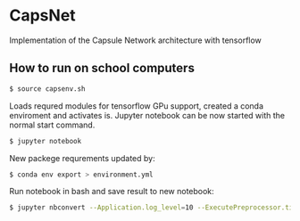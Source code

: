 # CapsNet
Implementation of the Capsule Network architecture with tensorflow

## How to run on school computers

```sh
$ source capsenv.sh
```
Loads requred modules for tensorflow GPu support, created a conda enviroment and activates is. Jupyter notebook can be now started with the normal start command.
```sh
$ jupyter notebook
```
New packege requrements updated by:
```sh
$ conda env export > environment.yml
```
Run notebook in bash and save result to new notebook:
```sh
$ jupyter nbconvert --Application.log_level=10 --ExecutePreprocessor.timeout=-1 --to notebook --execute notebook_name.ipynb
```
